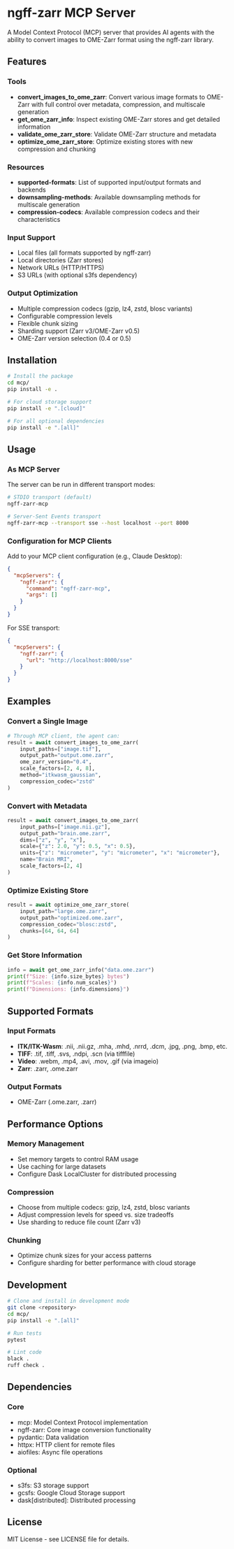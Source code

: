 # ngff-zarr MCP Server

A Model Context Protocol (MCP) server that provides AI agents with the ability to convert images to OME-Zarr format using the ngff-zarr library.

## Features

### Tools
- **convert_images_to_ome_zarr**: Convert various image formats to OME-Zarr with full control over metadata, compression, and multiscale generation
- **get_ome_zarr_info**: Inspect existing OME-Zarr stores and get detailed information
- **validate_ome_zarr_store**: Validate OME-Zarr structure and metadata
- **optimize_ome_zarr_store**: Optimize existing stores with new compression and chunking

### Resources
- **supported-formats**: List of supported input/output formats and backends
- **downsampling-methods**: Available downsampling methods for multiscale generation
- **compression-codecs**: Available compression codecs and their characteristics

### Input Support
- Local files (all formats supported by ngff-zarr)
- Local directories (Zarr stores)
- Network URLs (HTTP/HTTPS)
- S3 URLs (with optional s3fs dependency)

### Output Optimization
- Multiple compression codecs (gzip, lz4, zstd, blosc variants)
- Configurable compression levels
- Flexible chunk sizing
- Sharding support (Zarr v3/OME-Zarr v0.5)
- OME-Zarr version selection (0.4 or 0.5)

## Installation

```bash
# Install the package
cd mcp/
pip install -e .

# For cloud storage support
pip install -e ".[cloud]"

# For all optional dependencies
pip install -e ".[all]"
```

## Usage

### As MCP Server

The server can be run in different transport modes:

```bash
# STDIO transport (default)
ngff-zarr-mcp

# Server-Sent Events transport
ngff-zarr-mcp --transport sse --host localhost --port 8000
```

### Configuration for MCP Clients

Add to your MCP client configuration (e.g., Claude Desktop):

```json
{
  "mcpServers": {
    "ngff-zarr": {
      "command": "ngff-zarr-mcp",
      "args": []
    }
  }
}
```

For SSE transport:
```json
{
  "mcpServers": {
    "ngff-zarr": {
      "url": "http://localhost:8000/sse"
    }
  }
}
```

## Examples

### Convert a Single Image

```python
# Through MCP client, the agent can:
result = await convert_images_to_ome_zarr(
    input_paths=["image.tif"],
    output_path="output.ome.zarr",
    ome_zarr_version="0.4",
    scale_factors=[2, 4, 8],
    method="itkwasm_gaussian",
    compression_codec="zstd"
)
```

### Convert with Metadata

```python
result = await convert_images_to_ome_zarr(
    input_paths=["image.nii.gz"],
    output_path="brain.ome.zarr", 
    dims=["z", "y", "x"],
    scale={"z": 2.0, "y": 0.5, "x": 0.5},
    units={"z": "micrometer", "y": "micrometer", "x": "micrometer"},
    name="Brain MRI",
    scale_factors=[2, 4]
)
```

### Optimize Existing Store

```python
result = await optimize_ome_zarr_store(
    input_path="large.ome.zarr",
    output_path="optimized.ome.zarr",
    compression_codec="blosc:zstd",
    chunks=[64, 64, 64]
)
```

### Get Store Information

```python
info = await get_ome_zarr_info("data.ome.zarr")
print(f"Size: {info.size_bytes} bytes")
print(f"Scales: {info.num_scales}")
print(f"Dimensions: {info.dimensions}")
```

## Supported Formats

### Input Formats
- **ITK/ITK-Wasm**: .nii, .nii.gz, .mha, .mhd, .nrrd, .dcm, .jpg, .png, .bmp, etc.
- **TIFF**: .tif, .tiff, .svs, .ndpi, .scn (via tifffile)
- **Video**: .webm, .mp4, .avi, .mov, .gif (via imageio)
- **Zarr**: .zarr, .ome.zarr

### Output Formats
- OME-Zarr (.ome.zarr, .zarr)

## Performance Options

### Memory Management
- Set memory targets to control RAM usage
- Use caching for large datasets
- Configure Dask LocalCluster for distributed processing

### Compression
- Choose from multiple codecs: gzip, lz4, zstd, blosc variants
- Adjust compression levels for speed vs. size tradeoffs
- Use sharding to reduce file count (Zarr v3)

### Chunking
- Optimize chunk sizes for your access patterns
- Configure sharding for better performance with cloud storage

## Development

```bash
# Clone and install in development mode
git clone <repository>
cd mcp/
pip install -e ".[all]"

# Run tests
pytest

# Lint code
black .
ruff check .
```

## Dependencies

### Core
- mcp: Model Context Protocol implementation
- ngff-zarr: Core image conversion functionality
- pydantic: Data validation
- httpx: HTTP client for remote files
- aiofiles: Async file operations

### Optional
- s3fs: S3 storage support
- gcsfs: Google Cloud Storage support
- dask[distributed]: Distributed processing

## License

MIT License - see LICENSE file for details.

